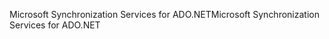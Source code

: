 <span data-ttu-id="9436f-101">Microsoft Synchronization Services for ADO.NET</span><span class="sxs-lookup"><span data-stu-id="9436f-101">Microsoft Synchronization Services for ADO.NET</span></span>